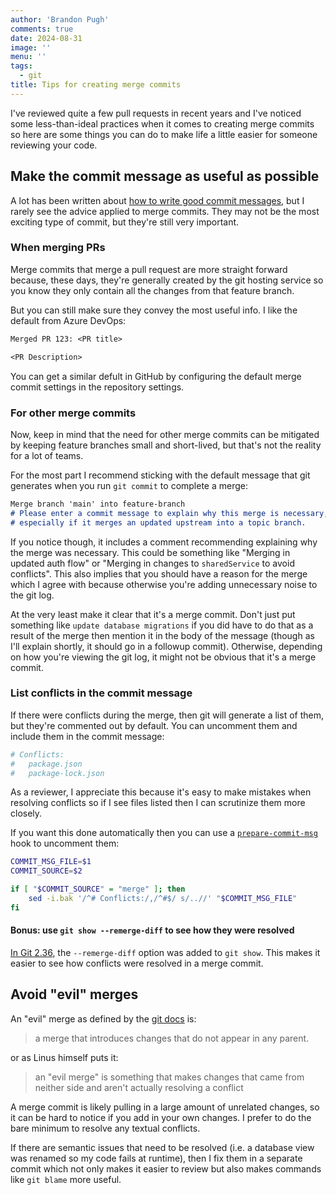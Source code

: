```yaml
---
author: 'Brandon Pugh'
comments: true
date: 2024-08-31
image: ''
menu: ''
tags:
  - git
title: Tips for creating merge commits
---
```


I've reviewed quite a few pull requests in recent years and I've noticed some less-than-ideal practices when it comes to creating merge commits so here are some things you can do to make life a little easier for someone reviewing your code.

## Make the commit message as useful as possible

A lot has been written about [how to write good commit messages](https://cbea.ms/git-commit/), but I rarely see the advice applied to merge commits.
They may not be the most exciting type of commit, but they're still very important.

### When merging PRs

Merge commits that merge a pull request are more straight forward because, these days, they're generally created by the git hosting service so you know they only contain all the changes from that feature branch.

But you can still make sure they convey the most useful info.
I like the default from Azure DevOps:

```txt
Merged PR 123: <PR title>

<PR Description>
```

You can get a similar defult in GitHub by configuring the default merge commit settings in the repository settings.

### For other merge commits

Now, keep in mind that the need for other merge commits can be mitigated by keeping feature branches small and short-lived, but that's not the reality for a lot of teams.
<!-- While the need for other merge commits can be mitigated by keeping feature branches small and short-lived, this isn't always the reality for many teams. -->

For the most part I recommend sticking with the default message that git generates when you run `git commit` to complete a merge:

```md
Merge branch 'main' into feature-branch
# Please enter a commit message to explain why this merge is necessary,
# especially if it merges an updated upstream into a topic branch.
```

If you notice though, it includes a comment recommending explaining why the merge was necessary.
This could be something like "Merging in updated auth flow" or "Merging in changes to `sharedService` to avoid conflicts".
This also implies that you should have a reason for the merge which I agree with because otherwise you're adding unnecessary noise to the git log.

At the very least make it clear that it's a merge commit.
Don't just put something like `update database migrations` if you did have to do that as a result of the merge then mention it in the body of the message (though as I'll explain shortly, it should go in a followup commit).
Otherwise, depending on how you're viewing the git log, it might not be obvious that it's a merge commit.

### List conflicts in the commit message

If there were conflicts during the merge, then git will generate a list of them, but they're commented out by default.
You can uncomment them and include them in the commit message:

```bash
# Conflicts:
#	package.json
#	package-lock.json
```

As a reviewer, I appreciate this because it's easy to make mistakes when resolving conflicts so if I see files listed then I can scrutinize them more closely.

If you want this done automatically then you can use a [`prepare-commit-msg`](https://git-scm.com/docs/githooks#_prepare_commit_msg) hook to uncomment them:

```bash
COMMIT_MSG_FILE=$1
COMMIT_SOURCE=$2

if [ "$COMMIT_SOURCE" = "merge" ]; then
    sed -i.bak '/^# Conflicts:/,/^#$/ s/..//' "$COMMIT_MSG_FILE"
fi
```

#### Bonus: use `git show --remerge-diff` to see how they were resolved

[In Git 2.36](https://github.blog/2022-04-18-highlights-from-git-2-36/#review-merge-conflict-resolution-with-remerge-diff), the `--remerge-diff` option was added to `git show`.
This makes it easier to see how conflicts were resolved in a merge commit.

## Avoid "evil" merges

An "evil" merge as defined by the [git docs](https://git-scm.com/docs/gitglossary.html#Documentation/gitglossary.txt-aiddefevilmergeaevilmerge) is:

> a merge that introduces changes that do not appear in any parent.

or as Linus himself puts it:

> an "evil merge" is something that makes changes that came from neither side and aren't actually resolving a conflict

A merge commit is likely pulling in a large amount of unrelated changes, so it can be hard to notice if you add in your own changes.
I prefer to do the bare minimum to resolve any textual conflicts.

If there are semantic issues that need to be resolved (i.e. a database view was renamed so my code fails at runtime), then I fix them in a separate commit which not only makes it easier to review but also makes commands like `git blame` more useful.
